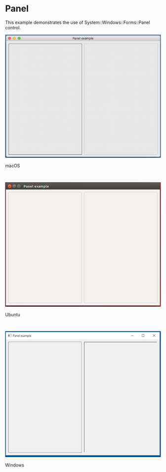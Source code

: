 # Panel
This example demonstrates the use of System::Windows::Forms::Panel control.
<BR>

![GitHub Logo](../../../Documentations/Images/Examples/Forms/PanelM.png)
<p align="left">macOS</p>
<BR>

![GitHub Logo](../../../Documentations/Images/Examples/Forms/PanelU.png)
<p align="left">Ubuntu</p>
<BR>

![GitHub Logo](../../../Documentations/Images/Examples/Forms/PanelW.png)
<p align="left">Windows</p>
<BR>
